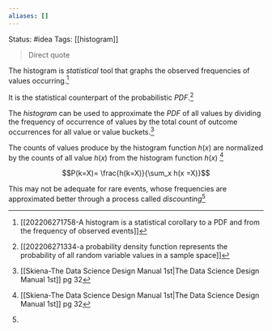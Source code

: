 ```yaml
---
aliases: []
---
```

Status: #idea
Tags: [[histogram]]

>Direct quote

The histogram is *statistical* tool that graphs the observed frequencies of values occurring.[^1]

It is the statistical counterpart of the probabilistic *PDF*.[^2]

The *histogram* can be used to approximate the *PDF* of all values by dividing the frequency of occurrence of  values by the total count of outcome occurrences for all value or value buckets.[^3]

The counts of values produce by the histogram function $h(x)$ are normalized by the counts of all value $h(x)$  from the histogram function $h(x)$ [^3]

$$P(k=X)= \frac{h(k=X)}{\sum_x h(x =X)}$$

This may not be adequate for rare events, whose frequencies are approximated better through a process called *discounting*[^4]
[^1]: [[202206271758-A histogram is a statistical corollary to a PDF and from the frequency of observed events]]
[^2]:[[202206271334-a probability density function represents the probability of all random variable values in a sample space]]
[^3]: [[Skiena-The Data Science  Design Manual 1st|The Data Science Design Manual 1st]] pg 32
[^4]: